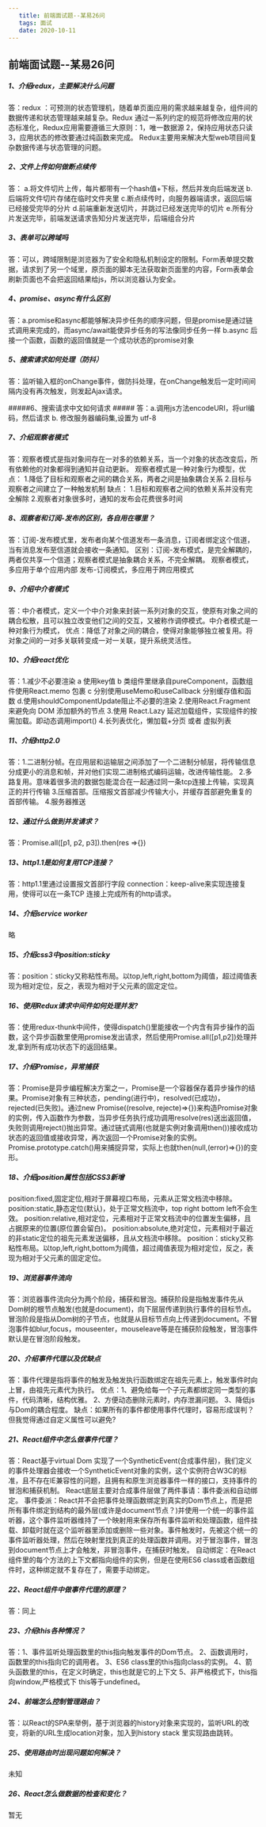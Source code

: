 ```yaml
---
   title: 前端面试题--某易26问 
   tags: 面试
   date: 2020-10-11
---
```

## 前端面试题--某易26问 ##
##### 1、介绍redux，主要解决什么问题 #####

答：redux ：可预测的状态管理机，随着单页面应用的需求越来越复杂，组件间的数据传递和状态管理越来越复杂。Redux 通过一系列约定的规范将修改应用的状态标准化，Redux应用需要遵循三大原则：1，唯一数据源 2，保持应用状态只读 3，应用状态的修改要通过纯函数来完成。
Redux主要用来解决大型web项目间复杂数据传递与状态管理的问题。

##### 2、⽂件上传如何做断点续传 #####

答： a.将文件切片上传，每片都带有一个hash值+下标，然后并发向后端发送
b.后端将文件切片存储在临时文件夹里
c.断点续传时，向服务器端请求，返回后端已经接受完毕的分片
d.前端重新发送切片，并跳过已经发送完毕的切片
e.所有分片发送完毕，前端发送请求告知分片发送完毕，后端组合分片

##### 3、表单可以跨域吗 #####
<!--more-->
答：可以，跨域限制是浏览器为了安全和隐私机制设定的限制。Form表单提交数据，请求到了另一个域里，原页面的脚本无法获取新页面里的内容，Form表单会刷新页面也不会把返回结果给js，所以浏览器认为安全。

##### 4、promise、async有什么区别 #####

答：a.promise和async都能够解决异步任务的顺序问题，但是promise是通过链式调用来完成的，而async/await能使异步任务的写法像同步任务一样
    b.async 后接一个函数，函数的返回值就是一个成功状态的promise对象

##### 5、搜索请求如何处理（防抖） #####
答：监听输入框的onChange事件，做防抖处理，在onChange触发后一定时间间隔内没有再次触发，则发起Ajax请求。

#####6、搜索请求中⽂如何请求 #####
答：a.调用js方法encodeURI，将url编码，然后请求
b. 修改服务器编码集,设置为 utf-8

##### 7、介绍观察者模式 ##### 

答：观察者模式是指对象间存在一对多的依赖关系，当一个对象的状态改变后，所有依赖他的对象都得到通知并自动更新。
观察者模式是一种对象行为模型，优点：
1.降低了目标和观察者之间的耦合关系，两者之间是抽象耦合关系
2.目标与观察者之间建立了一种触发机制
缺点：
1.目标和观察者之间的依赖关系并没有完全解除
2.观察者对象很多时，通知的发布会花费很多时间

##### 8、观察者和订阅-发布的区别，各⾃⽤在哪⾥？ #####
 答：订阅-发布模式里，发布者向某个信道发布一条消息，订阅者绑定这个信道，当有消息发布至信道就会接收一条通知。
区别：订阅-发布模式，是完全解耦的，两者仅共享一个信道；观察者模式是抽象耦合关系，不完全解耦。
观察者模式，多应用于单个应用内部
发布-订阅模式，多应用于跨应用模式

##### 9、介绍中介者模式 #####
答：中介者模式，定义一个中介对象来封装一系列对象的交互，使原有对象之间的耦合松散，且可以独立改变他们之间的交互，又被称作调停模式。中介者模式是一种对象行为模式，
优点：降低了对象之间的耦合，使得对象能够独立被复用。将对象之间的一对多关联转变成一对一关联，提升系统灵活性。

##### 10、介绍react优化 #####
答：1.减少不必要渲染
a 使用key值
b 类组件里继承自pureComponent，函数组件使用React.memo 包裹
c 分别使用useMemo和useCallback 分别缓存值和函数
d.使用shouldComponentUpdate阻止不必要的渲染
2.使用React.Fragment 来避免向 DOM 添加额外的节点
3.使用 React.Lazy 延迟加载组件，实现组件的按需加载。即动态调用import()
4.长列表优化，懒加载+分页 或者 虚拟列表

##### 11、介绍http2.0 #####
 答：1.二进制分帧。在应用层和运输层之间添加了一个二进制分帧层，将传输信息分成更小的消息和帧，并对他们实现二进制格式编码运输，改进传输性能。
2.多路复用。意味着很多流的数据包能混合在一起通过同一条tcp连接上传输，实现真正的并行传输
3.压缩首部。压缩报文首部减少传输大小，并缓存首部避免重复的首部传输。
4.服务器推送

##### 12、通过什么做到并发请求？ #####
答：Promise.all([p1, p2, p3]).then(res =>{})

##### 13、http1.1是如何复⽤TCP连接？ #####
答：http1.1里通过设置报文首部行字段 connection：keep-alive来实现连接复用，使得可以在一条TCP 连接上完成所有的http请求。

##### 14、介绍service worker #####
略

##### 15、介绍css3中position:sticky #####
答：position：sticky又称粘性布局。以top,left,right,bottom为阈值，超过阈值表现为相对定位，反之，表现为相对于父元素的固定定位。

##### 16、使用Redux请求中间件如何处理并发? #####
答：使用redux-thunk中间件，使得dispatch()里能接收一个内含有异步操作的函数，这个异步函数里使用promise发出请求，然后使用Promise.all([p1,p2])处理并发,拿到所有成功状态下的返回结果。

##### 17、介绍Promise，异常捕获 #####
答：Promise是异步编程解决方案之一，Promise是一个容器保存着异步操作的结果。Promise对象有三种状态，pending(进行中)，resolved(已成功)，rejected(已失败)。通过new Promise((resolve, rejecte)=>{})来构造Promise对象的实例，传入函数作为参数，当异步任务执行成功调用resolve(res)送出返回值，失败则调用reject()抛出异常。通过链式调用(也就是实例对象调用then())接收成功状态的返回值或接收异常，再次返回一个Promise对象的实例。
Promise.prototype.catch()用来捕捉异常，实际上也就then(null,(error)=>{})的变形。

##### 18、介绍position属性包括CSS3新增 #####
position:fixed,固定定位,相对于屏幕视口布局，元素从正常文档流中移除。
position:static,静态定位(默认)，处于正常文档流中，top right bottom left不会生效。
position:relative,相对定位，元素相对于正常文档流中的位置发生偏移，且占据原来的位置(原位置会留白)。
position:absolute,绝对定位，元素相对于最近的非static定位的祖先元素发送偏移，且从文档流中移除。
position：sticky又称粘性布局。以top,left,right,bottom为阈值，超过阈值表现为相对定位，反之，表现为相对于父元素的固定定位。

##### 19、浏览器事件流向 #####
答：浏览器事件流向分为两个阶段，捕获和冒泡。捕获阶段是指触发事件先从Dom树的根节点触发(也就是document)，向下层层传递到执行事件的目标节点。冒泡阶段是指从Dom树的子节点，也就是从目标节点向上传递到document。不冒泡事件如blur,focus，mouseenter，mouseleave等是在捕获阶段触发，冒泡事件默认是在冒泡阶段触发。

##### 20、介绍事件代理以及优缺点 #####
答：事件代理是指将事件的触发及触发执行函数绑定在祖先元素上，触发事件时向上冒，由祖先元素代为执行。
优点：1、避免给每一个子元素都绑定同一类型的事件，代码清晰，结构优雅。
2、方便动态删除元素时，内存泄漏问题。
3、降低js与Dom的耦合程度。
缺点：如果所有的事件都使用事件代理时，容易形成误判？但我觉得通过自定义属性可以避免?

##### 21、React组件中怎么做事件代理？ #####
答：React基于virtual Dom 实现了一个SyntheticEvent(合成事件层)，我们定义的事件处理器会接收一个SyntheticEvent对象的实例，这个实例符合W3C的标准，且不存在IE兼容性的问题，且拥有和原生浏览器事件一样的接口，支持事件的冒泡和捕获机制。
React底层主要对合成事件层做了两件事请：事件委派和自动绑定。
事件委派：React并不会把事件处理函数绑定到真实的Dom节点上，而是把所有事件绑定到结构的最外层(或许是document节点？)并使用一个统一的事件监听器，这个事件监听器维持了一个映射用来保存所有事件监听和处理函数，组件挂载、卸载时就在这个监听器里添加或删除一些对象。事件触发时，先被这个统一的事件监听器处理，然后在映射里找到真正的处理函数并调用。对于冒泡事件，冒泡到document节点上才会触发，非冒泡事件，在捕获时触发。
自动绑定：在React组件里的每个方法的上下文都指向组件的实例，但是在使用ES6 class或者函数组件时，这种绑定就不复存在了，需要手动绑定。

##### 22、React组件中做事件代理的原理？ #####
答：同上

##### 23、介绍this各种情况？ #####
答：1、事件监听处理函数里的this指向触发事件的Dom节点。
2、函数调用时，函数里的this指向它的调用者。
3、ES6 class里的this指向class的实例。
4、箭头函数里的this，在定义时确定，this也就是它的上下文
5、非严格模式下，this指向window,严格模式下 this等于undefined。

##### 24、前端怎么控制管理路由？ #####
答：以React的SPA来举例，基于浏览器的history对象来实现的，监听URL的改变，将新的URL生成location对象，加入到history stack 里实现路由跳转。
##### 25、使⽤路由时出现问题如何解决？ #####
未知
##### 26、React怎么做数据的检查和变化？ #####
暂无
